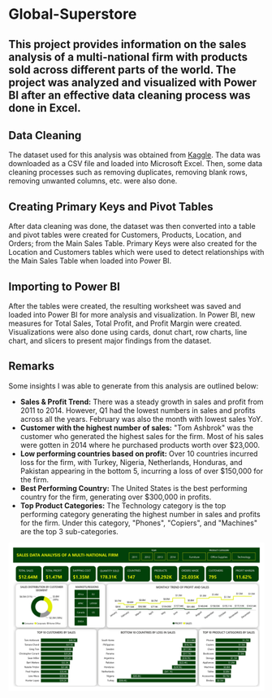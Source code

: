 # Global-Superstore
## This project provides information on the sales analysis of a multi-national firm with products sold across different parts of the world. The project was analyzed and visualized with Power BI after an effective data cleaning process was done in Excel.

##  Data Cleaning

The dataset used for this analysis was obtained from [Kaggle](https://www.kaggle.com/datasets/laibaanwer/superstore-sales-dataset). The data was downloaded as a CSV file and loaded into Microsoft Excel. Then, some data cleaning processes such as removing duplicates, removing blank rows, removing unwanted columns, etc. were also done.

## Creating Primary Keys and Pivot Tables

After data cleaning was done, the dataset was then converted into a table and pivot tables were created for Customers, Products, Location, and Orders; from the Main Sales Table. Primary Keys were also created for the Location and Customers tables which were used to detect relationships with the Main Sales Table when loaded into Power BI.

## Importing to Power BI

After the tables were created, the resulting worksheet was saved and loaded into Power BI for more analysis and visualization. In Power BI, new measures for Total Sales, Total Profit, and Profit Margin were created. Visualizations were also done using cards, donut chart, row charts, line chart, and slicers to present major findings from the dataset.

## Remarks

Some insights I was able to generate from this analysis are outlined below:

- **Sales & Profit Trend:** There was a steady growth in sales and profit from 2011 to 2014. However, Q1 had the lowest numbers in sales and profits across all the years. February was also the month with lowest sales YoY.
- **Customer with the highest number of sales:** "Tom Ashbrok" was the customer who generated the highest sales for the firm. Most of his sales were gotten in 2014 where he purchased products worth over $23,000.
- **Low performing countries based on profit:** Over 10 countries incurred loss for the firm, with Turkey, Nigeria, Netherlands, Honduras, and Pakistan appearing in the bottom 5, incurring a loss of over $150,000 for the firm.
- **Best Performing Country:** The United States is the best performing country for the firm, generating over $300,000 in profits.
- **Top Product Categories:** The Technology category is the top performing category generating the highest number in sales and profits for the firm. Under this category, "Phones", "Copiers", and "Machines" are the top 3 sub-categories.

![](https://github.com/Ernestug/Global-Superstore/blob/main/Global%20Superstore%20Dashboard.jpg)

